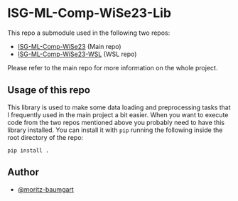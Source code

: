
# ISG-ML-Comp-WiSe23-Lib

This repo a submodule used in the following two repos:
- [ISG-ML-Comp-WiSe23](https://github.com/moritz-baumgart/ISG-ML-Comp-WiSe23) (Main repo)
- [ISG-ML-Comp-WiSe23-WSL](https://github.com/moritz-baumgart/ISG-ML-Comp-WiSe23-WSL) (WSL repo)

Please refer to the main repo for more information on the whole project.


## Usage of this repo
This library is used to make some data loading and preprocessing tasks that I frequently used in the main project a bit easier. When you want to execute code from the two repos mentioned above you probably need to have this library installed. You can install it with `pip` running the following inside the root directory of the repo:
```Shell
pip install .
```


## Author

- [@moritz-baumgart](https://github.com/moritz-baumgart)
